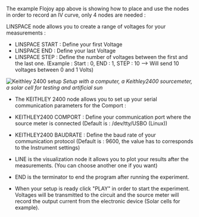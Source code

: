 The example Flojoy app above is showing how to place and use the nodes in order to record an IV curve, only 4 nodes are needed : 

LINSPACE node allows you to create a range of voltages for your measurements :

- LINSPACE START : Define your first Voltage 
- LINSPACE END : Define your last Voltage 
- LINSPACE STEP : Define the number of voltages between the first and the last one. 
  (Example : Start : 0, END : 1, STEP : 10 --> Will send 10 voltages between 0 and 1 Volts) 

![Keithley 2400 setup](https://res.cloudinary.com/dhopxs1y3/image/upload/v1682000222/flojoy-docs/Keithley2400/89A7FE5C-D466-424D-9A0A-FC99A38135A8_4_5005_c_szerj8.jpg)
*Setup with a computer, a Keithley2400 sourcemeter, a solar cell for testing and artificial sun*
  
- The KEITHLEY 2400 node allows you to set up your serial communication parameters for the Comport : 
- KEITHLEY2400 COMPORT : Define your communication port where the source meter is connected (Default is : /dev/tty/USBO (Linux))
- KEITHLEY2400 BAUDRATE : Define the baud rate of your communication protocol (Default is : 9600, the value has to corresponds to the Instrument settings)


- LINE is the visualization node it allows you to plot your results after the measurements. (You can choose another one if you want)
- END is the terminator to end the program after running the experiment. 

- When your setup is ready click "PLAY" in order to start the experiment. Voltages will be transmitted to the circuit and 
the source meter will record the output current from the electronic device (Solar cells for example).